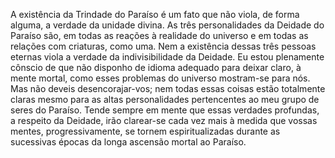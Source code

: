 ﻿A existência da Trindade do Paraíso é um fato que não viola, de forma alguma, a verdade da unidade divina. As três personalidades da Deidade do Paraíso são, em todas as reações à realidade do universo e em todas as relações com criaturas, como uma. Nem a existência dessas três pessoas eternas viola a verdade da indivisibilidade da Deidade. Eu estou plenamente cônscio de que não disponho de idioma adequado para deixar claro, à mente mortal, como esses problemas do universo mostram-se para nós. Mas não deveis desencorajar-vos; nem todas essas coisas estão totalmente claras mesmo para as altas personalidades pertencentes ao meu grupo de seres do Paraíso. Tende sempre em mente que essas verdades profundas, a respeito da Deidade, irão clarear-se cada vez mais à medida que vossas mentes, progressivamente, se tornem espiritualizadas durante as sucessivas épocas da longa ascensão mortal ao Paraíso.